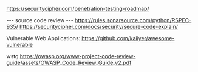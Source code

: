
https://securitycipher.com/penetration-testing-roadmap/


--- source code review ---
https://rules.sonarsource.com/python/RSPEC-935/
https://securitycipher.com/docs/security/secure-code-explain/


Vulnerable Web Applications:
https://github.com/kaiiyer/awesome-vulnerable

wstg
https://owasp.org/www-project-code-review-guide/assets/OWASP_Code_Review_Guide_v2.pdf



















